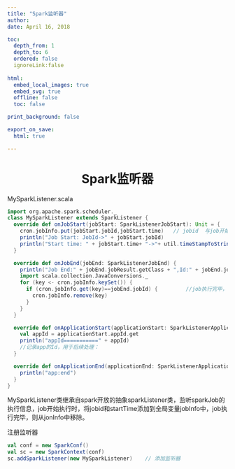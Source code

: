 ```yaml
---
title: "Spark监听器"    
author:      
date: April 16, 2018     

toc:    
  depth_from: 1    
  depth_to: 6    
  ordered: false    
  ignoreLink:false    
  
html:    
  embed_local_images: true    
  embed_svg: true    
  offline: false    
  toc: false    

print_background: false    

export_on_save:    
  html: true    

---
```


# <center>Spark监听器</center>
MySparkListener.scala   
```scala
import org.apache.spark.scheduler._
class MySparkListener extends SparkListener {
  override def onJobStart(jobStart: SparkListenerJobStart): Unit = {
    cron.jobInfo.put(jobStart.jobId,jobStart.time)   // jobid  与job开始时间
    println("Job Start: JobId->" + jobStart.jobId)
    println("Start time: " + jobStart.time+ "->"+ util.timeStampToString(jobStart.time))
  }

  override def onJobEnd(jobEnd: SparkListenerJobEnd) {
    println("Job End:" + jobEnd.jobResult.getClass + ",Id:" + jobEnd.jobId)
    import scala.collection.JavaConversions._
    for (key <- cron.jobInfo.keySet()) {
      if (cron.jobInfo.get(key)==jobEnd.jobId) {         //job执行完毕，将其从jobInfo中移除
        cron.jobInfo.remove(key)
      }
    }
  }

  override def onApplicationStart(applicationStart: SparkListenerApplicationStart): Unit = synchronized {
    val appId = applicationStart.appId.get
    println("appId===========" + appId)
    //记录app的Id，用于后续处理：
  }

  override def onApplicationEnd(applicationEnd: SparkListenerApplicationEnd) {
    println("app:end")
  }
}
```    

MySparkListener类继承自spark开放的抽象sparkListener类，监听sparkJob的执行信息，job开始执行时，将jobid和startTime添加到全局变量jobInfo中，job执行完毕，则从jonInfo中移除。    


注册监听器       
```scala 
val conf = new SparkConf()
val sc = new SparkContext(conf)
sc.addSparkListener(new MySparkListener)    // 添加监听器
```